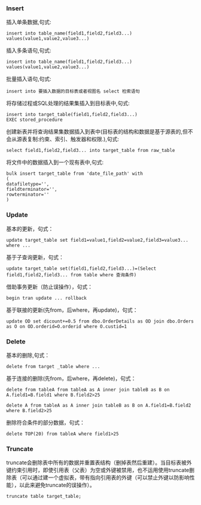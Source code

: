 ﻿### Insert
插入单条数据,句式:
```
insert into table_name(field1,field2,field3...) values(value1,value2,value3...)
```
插入多条语句,句式:
```
insert into table_name(field1,field2,field3...) values(value1,value2,value3...)
```
批量插入语句,句式:
```
insert into 要插入数据的目标表或者视图名 select 检索语句
```
将存储过程或SQL处理的结果集插入到目标表中,句式:
```
insert into target_table(field1,field2,field3...)
EXEC stored_procedure
```
创建新表并将查询结果集数据插入到表中(目标表的结构和数据是基于源表的,但不会从源表复制:约束、索引、触发器和权限.),句式:
```
select field1,field2,field3... into target_table from raw_table
```
将文件中的数据插入到一个现有表中,句式:
```
bulk insert target_table from 'date_file_path' with
(
datafiletype='',
fieldterminator='',
rowterminator=''
)
```

### Update
基本的更新，句式：
```
update target_table set field1=value1,field2=value2,field3=value3...
where ...
```
基于子查询更新，句式：
```
update target_table set(field1,field2,field3...)=(Select field1,field2,field3... from table where 查询条件) 
```

借助事务更新（防止误操作），句式：
```
begin tran update ... rollback
```
基于联接的更新(先from，后where，再update)，句式：
```
update OD set dicount+=0.5 from dbo.OrderDetails as OD join dbo.Orders as O on OD.orderid=O.orderid where O.custid=1
```
### Delete
基本的删除,句式：
```
delete from target _table where ...
```
基于连接的删除(先from，后where，再delete)，句式：
```
delete from tableA from tableA as A inner join tableB as B on A.field1=B.field1 where B.field2>25
```
```
delete A from tableA as A inner join tableB as B on A.field1=B.field2 where B.field2>25
```
删除符合条件的部分数据，句式：
```
delete TOP(20) from tableA where field1>25
```

### Truncate
truncate会删除表中所有的数据并重置表结构（删掉表然后重建）。当目标表被外键约束引用时，即使引用表（父表）为空或外键被禁用，也不运用使用truncate删除表（可以通过建一个虚拟表，带有指向引用表的外键（可以禁止外键以防影响性能），以此来避免truncate的误操作）。
```
truncate table target_table;
```